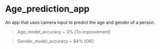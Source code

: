 # Age_prediction_app
An app that uses camera input to predict the age and gender of a person.

> Age_model_accuracy ~ 3% [To improvement]

> Gender_model_accuracy ~ 84% [OK]
